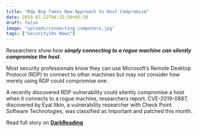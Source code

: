```yaml
---
title: "Rdp Bug Takes New Approach to Host Compromise"
date: 2019-07-22T04:32:59+05:30
draft: false
image: "uploads/connecting_computers.jpg"
tags: ["Security10x News"]
---
```

Researchers show how **_simply connecting to a rogue machine can silently compromise the host_**.

Most security professionals know they can use Microsoft’s Remote Desktop Protocol (RDP) to connect to other machines but may not consider how merely using RDP could compromise one.

A recently discovered RDP vulnerability could silently compromise a host when it connects to a rogue machine, researchers report. CVE-2019-0887, discovered by Eyal Itkin, a vulnerability researcher with Check Point Software Technologies, was classified as Important and patched this month.

Read full story on **[DarkReading](https://www.darkreading.com/risk/rdp-bug-takes-new-approach-to-host-compromise/d/d-id/1335297)**